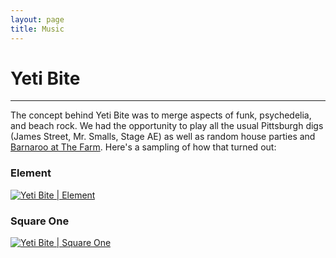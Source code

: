 ```yaml
---
layout: page
title: Music
---
```


# Yeti Bite
---
The concept behind Yeti Bite was to merge aspects of funk, psychedelia, and beach rock. We had the opportunity to play all the usual Pittsburgh digs (James Street, Mr. Smalls, Stage AE) as well as random house parties and [Barnaroo at The Farm](https://www.facebook.com/Barnarooatthefarm/). Here's a sampling of how that turned out:

### Element
[![Yeti Bite | Element](https://img.youtube.com/vi/9Bu7iHx_nw8/0.jpg)](https://www.youtube.com/watch?v=9Bu7iHx_nw8 "Yeti Bite | Element")

### Square One
[![Yeti Bite | Square One](https://img.youtube.com/vi/E7H6mHGPpgY/0.jpg)](https://www.youtube.com/watch?v=E7H6mHGPpgY "Yeti Bite | Square One")
